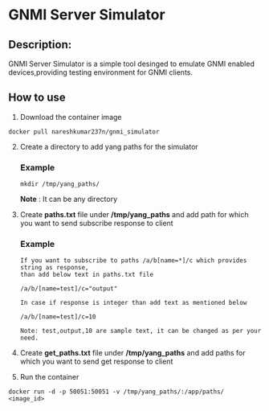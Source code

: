 # GNMI Server Simulator

## Description:

GNMI Server Simulator is a simple tool desinged to emulate GNMI enabled devices,providing testing environment for GNMI clients.

## How to use
1) Download the container image  
```
docker pull nareshkumar237n/gnmi_simulator
```
2) Create a directory to add yang paths for the simulator
   ### Example
   ```
   mkdir /tmp/yang_paths/
   ```
   **Note** : It can be any directory
   
3) Create **paths.txt** file under **/tmp/yang_paths** and add path for which you want to send subscribe response to client
   ### Example
   ```
   If you want to subscribe to paths /a/b[name=*]/c which provides string as response,
   than add below text in paths.txt file
   
   /a/b/[name=test]/c="output"

   In case if response is integer than add text as mentioned below

   /a/b/[name=test]/c=10
   
   Note: test,output,10 are sample text, it can be changed as per your need.
   ```
4) Create **get_paths.txt** file under **/tmp/yang_paths** and add paths for which you want to send get response to client
   
5) Run the container
```
docker run -d -p 50051:50051 -v /tmp/yang_paths/:/app/paths/ <image_id>
```
